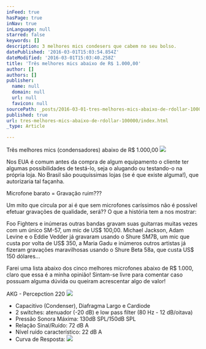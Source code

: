 ```yaml
---
inFeed: true
hasPage: true
inNav: true
inLanguage: null
starred: false
keywords: []
description: 3 melhores mics condesers que cabem no seu bolso.
datePublished: '2016-03-01T15:03:54.854Z'
dateModified: '2016-03-01T15:03:40.258Z'
title: 'Três melhores mics abaixo de R$ 1.000,00'
author: []
authors: []
publisher:
  name: null
  domain: null
  url: null
  favicon: null
sourcePath: _posts/2016-03-01-tres-melhores-mics-abaixo-de-rdollar-100000.md
published: true
url: tres-melhores-mics-abaixo-de-rdollar-100000/index.html
_type: Article

---
```

Três melhores mics (condensadores) abaixo de R$ 1.000,00
![](https://the-grid-user-content.s3-us-west-2.amazonaws.com/ab09f8d1-c806-45f0-9bc8-337b7ec201cc.jpg)

Nos EUA é comum antes da compra de algum equipamento o cliente ter algumas possibilidades de testá-lo, seja o alugando ou testando-o na própria loja. No Brasil são pouquíssimas lojas (se é que existe alguma!), que autorizaria tal façanha.

Microfone barato = Gravação ruim???

Um mito que circula por ai é que sem microfones caríssimos não é possível efetuar gravações de qualidade, será?? O que a história tem a nos mostrar:

Foo Fighters e inúmeras outras bandas gravam suas guitarras muitas vezes com um único SM-57, um mic de US$ 100,00\. Michael Jackson, Adam Levine e o Eddie Vedder já gravaram usando o Shure SM7B, um mic que custa por volta de US$ 350, a Maria Gadu e inúmeros outros artistas já fizeram gravações maravilhosas usando o Shure Beta 58a, que custa US$ 150 dólares...

Farei uma lista abaixo dos cinco melhores microfones abaixo de R$ 1.000, claro que essa é a minha opinião!  Sintam-se livre para comentar caso possuam alguma dúvida ou queiram acrescentar algo de valor!

AKG - Percepction 220
![](https://the-grid-user-content.s3-us-west-2.amazonaws.com/6c304b07-41fb-42cd-9101-899e9881e051.jpg)

* Capacitivo (Condenser), Diafragma Largo e Cardiode
* 2 switches: atenuador (-20 dB) e low pass filter (80 Hz - 12 dB/oitava)
* Pressão Sonora Máxima: 130dB SPL/150dB SPL
* Relação Sinal/Ruído: 72 dB A
* Nível ruído característico: 22 dB A
* Curva de Resposta:
![](https://the-grid-user-content.s3-us-west-2.amazonaws.com/7ad665fe-945e-4fd9-83c0-c825ad39a42d.png)